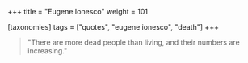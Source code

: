 +++
title = "Eugene Ionesco"
weight = 101

[taxonomies]
tags = ["quotes", "eugene ionesco", "death"]
+++

> "There are more dead people than living, and their numbers are increasing."
